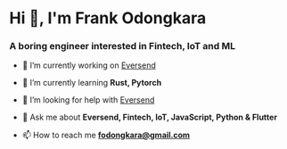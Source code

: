 <h1>Hi 👋, I'm Frank Odongkara</h1>
<h3>A boring engineer interested in Fintech, IoT and ML</h3>

- 🔭 I’m currently working on [Eversend](https://www.eversend.co)

- 🌱 I’m currently learning **Rust, Pytorch**

- 🤝 I’m looking for help with [Eversend](https://www.eversend.co)

- 💬 Ask me about **Eversend, Fintech, IoT, JavaScript, Python & Flutter**

- 📫 How to reach me **fodongkara@gmail.com**
